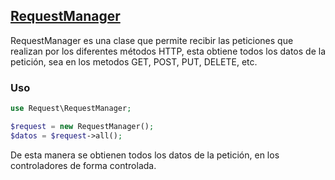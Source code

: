 ## **[RequestManager](./RequestManager.php)**
RequestManager es una clase que permite recibir las peticiones que realizan 
por los diferentes métodos HTTP, esta obtiene todos los datos de la petición, sea en los metodos 
GET, POST, PUT, DELETE, etc.


### Uso

```php
use Request\RequestManager;

$request = new RequestManager();
$datos = $request->all();
```

De esta manera se obtienen todos los datos de la petición, en los controladores de forma controlada. 

